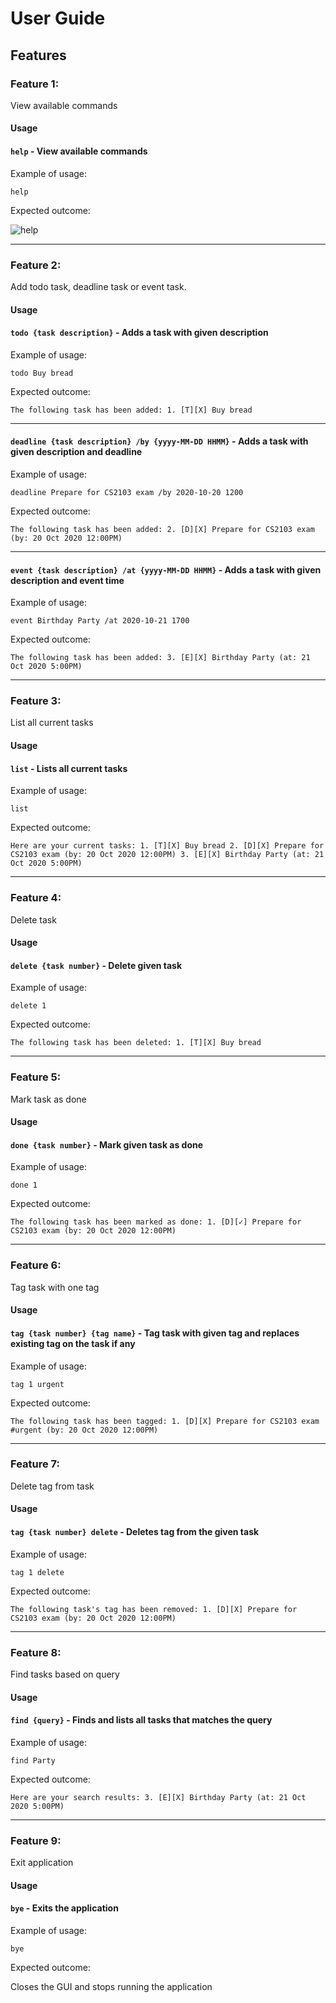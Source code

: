 # User Guide

## Features 

### Feature 1:
 View available commands

#### Usage

#### `help` - View available commands

Example of usage: 

`help`

Expected outcome:


![help](./help.png)

---

### Feature 2:
Add todo task, deadline task or event task.

#### Usage

#### `todo {task description}` - Adds a task with given description

Example of usage: 

`todo Buy bread`

Expected outcome:

`The following task has been added: 1. [T][X] Buy bread`

---


#### `deadline {task description} /by {yyyy-MM-DD HHMM}` - Adds a task with given description and deadline

Example of usage: 

`deadline Prepare for CS2103 exam /by 2020-10-20 1200`

Expected outcome:

`The following task has been added: 2. [D][X] Prepare for CS2103 exam (by: 20 Oct 2020 12:00PM)`

---

#### `event {task description} /at {yyyy-MM-DD HHMM}` - Adds a task with given description and event time

Example of usage: 

`event Birthday Party /at 2020-10-21 1700`

Expected outcome:

`The following task has been added: 3. [E][X] Birthday Party (at: 21 Oct 2020 5:00PM)`

---

### Feature 3:
List all current tasks

#### Usage

#### `list` - Lists all current tasks

Example of usage: 

`list`

Expected outcome:

`Here are your current tasks: 1. [T][X] Buy bread 2. [D][X] Prepare for CS2103 exam (by: 20 Oct 2020 12:00PM) 3. [E][X] Birthday Party (at: 21 Oct 2020 5:00PM)`

---

### Feature 4:
Delete task

#### Usage

#### `delete {task number}` - Delete given task

Example of usage: 

`delete 1`

Expected outcome:

`The following task has been deleted: 1. [T][X] Buy bread`

---

### Feature 5:
Mark task as done

#### Usage

#### `done {task number}` - Mark given task as done

Example of usage: 

`done 1`

Expected outcome:

`The following task has been marked as done: 1. [D][✓] Prepare for CS2103 exam (by: 20 Oct 2020 12:00PM)`

---

### Feature 6:
Tag task with one tag

#### Usage

#### `tag {task number} {tag name}` - Tag task with given tag and replaces existing tag on the task if any

Example of usage: 

`tag 1 urgent`

Expected outcome:

`The following task has been tagged: 1. [D][X] Prepare for CS2103 exam #urgent (by: 20 Oct 2020 12:00PM)`

---

### Feature 7:
Delete tag from task

#### Usage

#### `tag {task number} delete` - Deletes tag from the given task 

Example of usage: 

`tag 1 delete`

Expected outcome:

`The following task's tag has been removed: 1. [D][X] Prepare for CS2103 exam (by: 20 Oct 2020 12:00PM)`

---

### Feature 8:
Find tasks based on query

#### Usage

#### `find {query}` - Finds and lists all tasks that matches the query

Example of usage: 

`find Party`

Expected outcome:

`Here are your search results: 3. [E][X] Birthday Party (at: 21 Oct 2020 5:00PM)`

---

### Feature 9:
Exit application

#### Usage

#### `bye` - Exits the application

Example of usage: 

`bye`

Expected outcome:

Closes the GUI and stops running the application
